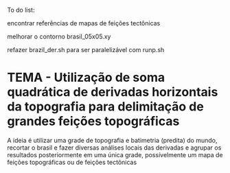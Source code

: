 To do list:

encontrar referências de mapas de feições tectônicas

melhorar o contorno brasil_05x05.xy

refazer brazil_der.sh para ser paralelizável com runp.sh

# TEMA - Utilização de soma quadrática de derivadas horizontais da topografia para delimitação de grandes feições topográficas

A ideia é utilizar uma grade de topografia e batimetria (predita) do mundo, recortar o brasil e fazer diversas análises locais
das derivadas e agrupar os resultados posteriormente em uma única grade, possívelmente um mapa de feições topográficas ou de 
feições tectônicas
